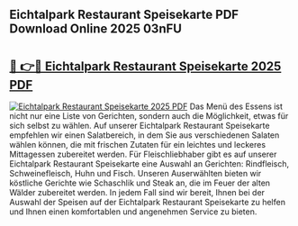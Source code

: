 ## Eichtalpark Restaurant Speisekarte PDF Download Online 2025 03nFU

# <h2><a href="http://gccesqw.nevu.top/?p=Eichtalpark+Restaurant+Speisekarte">🔗 👉🔴 Eichtalpark Restaurant Speisekarte 2025 PDF</a></h2>

[![Eichtalpark Restaurant Speisekarte 2025 PDF](https://i.imgur.com/dBaPXMq.png)](http://gccesqw.nevu.top/?p=Eichtalpark+Restaurant+Speisekarte)
Das Menü des Essens ist nicht nur eine Liste von Gerichten, sondern auch die Möglichkeit, etwas für sich selbst zu wählen. Auf unserer Eichtalpark Restaurant Speisekarte empfehlen wir einen Salatbereich, in dem Sie aus verschiedenen Salaten wählen können, die mit frischen Zutaten für ein leichtes und leckeres Mittagessen zubereitet werden. Für Fleischliebhaber gibt es auf unserer Eichtalpark Restaurant Speisekarte eine Auswahl an Gerichten: Rindfleisch, Schweinefleisch, Huhn und Fisch. Unseren Auserwählten bieten wir köstliche Gerichte wie Schaschlik und Steak an, die im Feuer der alten Wälder zubereitet werden. In jedem Fall sind wir bereit, Ihnen bei der Auswahl der Speisen auf der Eichtalpark Restaurant Speisekarte zu helfen und Ihnen einen komfortablen und angenehmen Service zu bieten.
